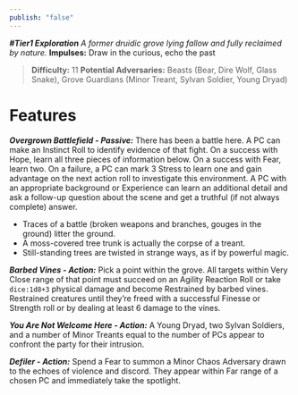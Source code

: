 ```yaml
---
publish: "false"
---
```

***#Tier1 Exploration***
*A former druidic grove lying fallow and fully reclaimed by nature.*
**Impulses:** Draw in the curious, echo the past

> **Difficulty:** 11
> **Potential Adversaries:** Beasts (Bear, Dire Wolf, Glass Snake), Grove Guardians (Minor Treant, Sylvan Soldier, Young Dryad)

# Features

***Overgrown Battlefield - Passive:*** There has been a battle here. A PC can make an Instinct Roll to identify evidence of that fight. On a success with Hope, learn all three pieces of information below. On a success with Fear, learn two. On a failure, a PC can mark 3 Stress to learn one and gain advantage on the next action roll to investigate this environment. A PC with an appropriate background or Experience can learn an additional detail and ask a follow-up question about the scene and get a truthful (if not always complete) answer.

  - Traces of a battle (broken weapons and branches, gouges in the ground) litter the ground.
  - A moss-covered tree trunk is actually the corpse of a treant.
  - Still-standing trees are twisted in strange ways, as if by powerful magic.

***Barbed Vines - Action:*** Pick a point within the grove. All targets within Very Close range of that point must succeed on an Agility Reaction Roll or take `dice:1d8+3` physical damage and become Restrained by barbed vines. Restrained creatures until they’re freed with a successful Finesse or Strength roll or by dealing at least 6 damage to the vines.

***You Are Not Welcome Here - Action:*** A Young Dryad, two Sylvan Soldiers, and a number of Minor Treants equal to the number of PCs appear to confront the party for their intrusion.

***Defiler - Action:*** Spend a Fear to summon a Minor Chaos Adversary drawn to the echoes of violence and discord. They appear within Far range of a chosen PC and immediately take the spotlight.

